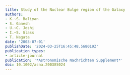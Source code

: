 ```yaml
---
title: Study of the Nuclear Bulge region of the Galaxy
authors:
- K.~S. Baliyan
- S. Ganesh
- U.~C. Joshi
- I.~S. Glass
- T. Nagata
date: '2003-07-01'
publishDate: '2024-03-25T16:45:48.568019Z'
publication_types:
- article-journal
publication: '*Astronomische Nachrichten Supplement*'
doi: 10.1002/asna.200385024
---
```

